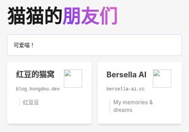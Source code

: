 <style>
  :root {
    --accent: 124, 58, 237;
    --accent-gradient: linear-gradient(45deg, rgb(var(--accent)), #da62c4 30%, white 60%)
  }

  html {
    font-family: system-ui, sans-serif;
    background-color: #f6f6f6
  }

  code {
    font-family: Menlo, Monaco, Lucida Console, Liberation Mono, DejaVu Sans Mono, Bitstream Vera Sans Mono, Courier New, monospace
  }

  .link-card:where(.ast) {
    list-style: none;
    display: flex;
    padding: 0;
    background-color: #fff;
    background-image: var(--accent-gradient);
    background-size: 400%;
    border-radius: .5rem;
    background-position: 100%;
    transition: background-position .6s cubic-bezier(.22, 1, .36, 1);
    box-shadow: 0 4px 6px -1px #0000001a, 0 2px 4px -2px #0000001a
  }

  .link-card:where(.ast)>a:where(.ast) {
    width: 100%;
    text-decoration: none;
    line-height: 1.4;
    padding: 1rem 1.3rem;
    border-radius: .35rem;
    color: #111;
    background-color: #fff;
    opacity: .8
  }

  h2:where(.ast) {
    margin: 0;
    font-size: 1.25rem;
    transition: color .6s cubic-bezier(.22, 1, .36, 1)
  }

  p:where(.ast) {
    margin-top: .5rem;
    margin-bottom: 0;
    color: #444
  }

  .link-card:where(.ast):is(:hover, :focus-within) {
    background-position: 0
  }

  .link-card:where(.ast):is(:hover, :focus-within) h2:where(.ast) {
    color: rgb(var(--accent))
  }

  img:where(.ast).avatar {
    height: 48px;
    width: 48px;
    object-fit: cover;
  }

  .title:where(.ast) {
    grid-area: title
  }

  .avatar:where(.ast) {
    grid-area: avatar
  }

  .quote:where(.ast) {
    grid-area: quote;
    text-align: left
  }

  .link:where(.ast) {
    grid-area: link
  }

  .grid-container:where(.ast) {
    display: grid;
    grid-template-areas: "title title title title avatar" "link  link  link  link  avatar" "quote quote quote quote quote" "quote quote quote quote quote" "quote quote quote quote quote";
    gap: .5rem;
    padding: .15rem
  }

  main:where(.ast6) {
    margin: auto;
    padding: 1.5rem;
    max-width: 60ch
  }

  h1:where(.ast6) {
    font-size: 3rem;
    font-weight: 800;
    margin: 0
  }

  .text-gradient:where(.ast6) {
    background-image: var(--accent-gradient);
    -webkit-background-clip: text;
    -webkit-text-fill-color: transparent;
    background-size: 400%;
    background-position: 0%
  }

  .instructions:where(.ast6) {
    line-height: 1.6;
    margin: 1rem 0;
    border: 1px solid rgba(var(--accent), 25%);
    background-color: #fff;
    padding: 1rem;
    border-radius: .4rem
  }

  .instructions:where(.ast6) code:where(.ast6) {
    font-size: .875em;
    font-weight: 700;
    background: rgba(var(--accent), 12%);
    color: rgb(var(--accent));
    border-radius: 4px;
    padding: .3em .45em
  }

  .instructions:where(.ast6) strong:where(.ast6) {
    color: rgb(var(--accent))
  }

  .link-card-grid:where(.ast6) {
    display: grid;
    grid-template-columns: repeat(auto-fit, minmax(24ch, 1fr));
    gap: 1rem;
    padding: 0
  }

  blockquote:where(.ast6) {
    margin: .5rem;
    padding-left: .5rem
  }
</style>
<main class="ast6">
  <h1 class="ast6">猫猫的<span class="text-gradient ast6">朋友们</span></h1>
  <p class="instructions ast6">可爱喵！</p>
  <ul role="list" class="link-card-grid ast6">
    <li class="link-card ast">
      <a href="https://blog.hongdou.dev" class="ast">
        <div class="grid-container ast">
          <div class="title ast">
            <h2 class="ast">红豆的猫窝</h2>
          </div>
          <img class="avatar ast"
            src="//telegra.ph/file/2d55a0dadc16a08c3f652.png">
          <div class="link ast">
            <p id="link" class="ast"><code class="ast">blog.hongdou.dev</code></p>
          </div>
          <div class="quote ast">
            <blockquote class="ast6">
              红豆豆
            </blockquote>
          </div>
        </div>
      </a>
    </li>
    <li class="link-card ast">
      <a href="https://bersella-ai.cc" class="ast">
        <div class="grid-container ast">
          <div class="title ast">
            <h2 class="ast">Bersella AI</h2>
          </div>
          <img class="avatar ast" src="//bersella-ai.cc/uploads/avatar.png">
          <div class="link ast">
            <p id="link" class="ast"><code class="ast">bersella-ai.cc</code></p>
          </div>
          <div class="quote ast">
            <blockquote class="ast6">My memories & dreams</blockquote>
          </div>
        </div>
      </a>
    </li>
  </ul>
</main>